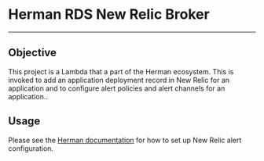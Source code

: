 # Herman RDS New Relic Broker
---
## Objective
This project is a Lambda that a part of the Herman ecosystem. 
This is invoked to add an application deployment record in New Relic for an 
application and to configure alert policies and alert channels for an application..

## Usage
Please see the [Herman documentation](https://github.com/libertymutual/herman) for how to set up New Relic alert configuration.
